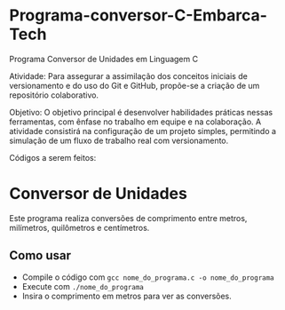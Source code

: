 # Programa-conversor-C-Embarca-Tech
Programa Conversor de Unidades em Linguagem C

Atividade: 
Para assegurar a assimilação dos conceitos iniciais de versionamento e do uso do Git e GitHub, propõe-se a criação de um repositório colaborativo. 

Objetivo: 
O objetivo principal é desenvolver habilidades práticas nessas ferramentas, com ênfase no trabalho em equipe e na colaboração. A atividade consistirá na configuração de um projeto simples, permitindo a simulação de um fluxo de trabalho real com versionamento.

Códigos a serem feitos:

# Conversor de Unidades
Este programa realiza conversões de comprimento entre metros, milímetros, quilômetros e centímetros.

## Como usar
- Compile o código com `gcc nome_do_programa.c -o nome_do_programa`
- Execute com `./nome_do_programa`
- Insira o comprimento em metros para ver as conversões.